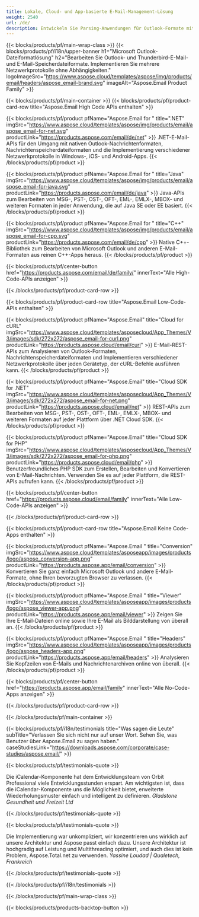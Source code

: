 ```yaml
---
title: Lokale, Cloud- und App-basierte E-Mail-Management-Lösung 
weight: 2540
url: /de/
description: Entwickeln Sie Parsing-Anwendungen für Outlook-Formate mithilfe von On-Premise- oder Cloud-APIs, oder verwenden Sie einfach plattformübergreifende Apps, um Microsoft Outlook-Formate anzuzeigen, zu vergleichen, zu prüfen oder zu konvertieren.
---
```


{{< blocks/products/pf/main-wrap-class >}}
{{< blocks/products/pf/i18n/upper-banner h1="Microsoft Outlook-Dateiformatlösung" h2="Bearbeiten Sie Outlook- und Thunderbird-E-Mail- und E-Mail-Speicherdateiformate. Implementieren Sie mehrere Netzwerkprotokolle ohne Abhängigkeiten." logoImageSrc="https://www.aspose.cloud/templates/aspose/img/products/email/headers/aspose_email-brand.svg" imageAlt="Aspose.Email Product Family" >}}

{{< blocks/products/pf/main-container >}}
{{< blocks/products/pf/product-card-row title="Aspose.Email High Code APIs enthalten" >}}

{{< blocks/products/pf/product pfName="Aspose.Email for " title=".NET" imgSrc="https://www.aspose.cloud/templates/aspose/img/products/email/aspose_email-for-net.svg" productLink="https://products.aspose.com/email/de/net" >}}
.NET-E-Mail-APIs für den Umgang mit nativen Outlook-Nachrichtenformaten, Nachrichtenspeicherdateiformaten und die Implementierung verschiedener Netzwerkprotokolle in Windows-, iOS- und Android-Apps.
{{< /blocks/products/pf/product >}}

{{< blocks/products/pf/product pfName="Aspose.Email for " title="Java" imgSrc="https://www.aspose.cloud/templates/aspose/img/products/email/aspose_email-for-java.svg" productLink="https://products.aspose.com/email/de/java" >}}
Java-APIs zum Bearbeiten von MSG-, PST-, OST-, OFT-, EML-, EMLX-, MBOX- und weiteren Formaten in jeder Anwendung, die auf Java SE oder EE basiert.
{{< /blocks/products/pf/product >}}

{{< blocks/products/pf/product pfName="Aspose.Email for " title="C++" imgSrc="https://www.aspose.cloud/templates/aspose/img/products/email/aspose_email-for-cpp.svg" productLink="https://products.aspose.com/email/de/cpp" >}}
Native C++-Bibliothek zum Bearbeiten von Microsoft Outlook und anderen E-Mail-Formaten aus reinen C++-Apps heraus.
{{< /blocks/products/pf/product >}}

{{< blocks/products/pf/center-button href="https://products.aspose.com/email/de/family/" innerText="Alle High-Code-APIs anzeigen" >}}

{{< /blocks/products/pf/product-card-row >}}

{{< blocks/products/pf/product-card-row title="Aspose.Email Low-Code-APIs enthalten" >}}

{{< blocks/products/pf/product pfName="Aspose.Email" title="Cloud for cURL" imgSrc="https://www.aspose.cloud/templates/asposecloud/App_Themes/V3/images/sdk/272x272/aspose_email-for-curl.png" productLink="https://products.aspose.cloud/email/curl" >}}
E-Mail-REST-APIs zum Analysieren von Outlook-Formaten, Nachrichtenspeicherdateiformaten und Implementieren verschiedener Netzwerkprotokolle über jeden Gerätetyp, der cURL-Befehle ausführen kann.
{{< /blocks/products/pf/product >}}

{{< blocks/products/pf/product pfName="Aspose.Email" title="Cloud SDK for .NET" imgSrc="https://www.aspose.cloud/templates/asposecloud/App_Themes/V3/images/sdk/272x272/aspose_email-for-net.png" productLink="https://products.aspose.cloud/email/net" >}}
REST-APIs zum Bearbeiten von MSG-, PST-, OST-, OFT-, EML-, EMLX-, MBOX- und weiteren Formaten auf jeder Plattform über .NET Cloud SDK.
{{< /blocks/products/pf/product >}}

{{< blocks/products/pf/product pfName="Aspose.Email" title="Cloud SDK for PHP" imgSrc="https://www.aspose.cloud/templates/asposecloud/App_Themes/V3/images/sdk/272x272/aspose_email-for-php.png" productLink="https://products.aspose.cloud/email/php" >}}
Benutzerfreundliches PHP SDK zum Erstellen, Bearbeiten und Konvertieren von E-Mail-Nachrichten. Verwenden Sie es auf jeder Plattform, die REST-APIs aufrufen kann.
{{< /blocks/products/pf/product >}}

{{< blocks/products/pf/center-button href="https://products.aspose.cloud/email/family" innerText="Alle Low-Code-APIs anzeigen" >}}

{{< /blocks/products/pf/product-card-row >}}

{{< blocks/products/pf/product-card-row title="Aspose.Email Keine Code-Apps enthalten" >}}

{{< blocks/products/pf/product pfName="Aspose.Email " title="Conversion" imgSrc="https://www.aspose.cloud/templates/asposeapp/images/products/logo/aspose_conversion-app.png" productLink="https://products.aspose.app/email/conversion" >}}
Konvertieren Sie ganz einfach Microsoft Outlook und andere E-Mail-Formate, ohne Ihren bevorzugten Browser zu verlassen.
{{< /blocks/products/pf/product >}}

{{< blocks/products/pf/product pfName="Aspose.Email " title="Viewer" imgSrc="https://www.aspose.cloud/templates/asposeapp/images/products/logo/aspose_viewer-app.png" productLink="https://products.aspose.app/email/viewer" >}}
Zeigen Sie Ihre E-Mail-Dateien online sowie Ihre E-Mail als Bilddarstellung von überall an. 
{{< /blocks/products/pf/product >}}

{{< blocks/products/pf/product pfName="Aspose.Email " title="Headers" imgSrc="https://www.aspose.cloud/templates/asposeapp/images/products/logo/aspose_headers-app.png" productLink="https://products.aspose.app/email/headers" >}}
Analysieren Sie Kopfzeilen von E-Mails und Nachrichtenarchiven online von überall.
{{< /blocks/products/pf/product >}}

{{< blocks/products/pf/center-button href="https://products.aspose.app/email/family" innerText="Alle No-Code-Apps anzeigen" >}}

{{< /blocks/products/pf/product-card-row >}}

{{< /blocks/products/pf/main-container >}}

{{< blocks/products/pf/i18n/testimonials title="Was sagen die Leute" subTitle="Verlassen Sie sich nicht nur auf unser Wort. Sehen Sie, was Benutzer über Aspose.Email zu sagen haben." caseStudiesLink="https://downloads.aspose.com/corporate/case-studies/aspose.email/" >}}

{{< blocks/products/pf/testimonials-quote >}}
<p class="first">
 Die iCalendar-Komponente hat dem Entwicklungsteam von Orbit Professional viele Entwicklungsstunden erspart. Am wichtigsten ist, dass die iCalendar-Komponente uns die Möglichkeit bietet, erweiterte Wiederholungsmuster einfach und intelligent zu definieren.
 <em>
  Gladstone Gesundheit und Freizeit Ltd
 </em>
</p>

{{< /blocks/products/pf/testimonials-quote >}}

{{< blocks/products/pf/testimonials-quote >}}
<p class="second">
 Die Implementierung war unkompliziert, wir konzentrieren uns wirklich auf unsere Architektur und Aspose passt einfach dazu. Unsere Architektur ist hochgradig auf Leistung und Multithreading optimiert, und auch dies ist kein Problem, Aspose.Total.net zu verwenden.
 <em>
  Yassine Loudad | Qualetech, Frankreich
 </em>
</p>

{{< /blocks/products/pf/testimonials-quote >}}

{{< /blocks/products/pf/i18n/testimonials >}}

{{< /blocks/products/pf/main-wrap-class >}}

{{< blocks/products/products-backtop-button >}}